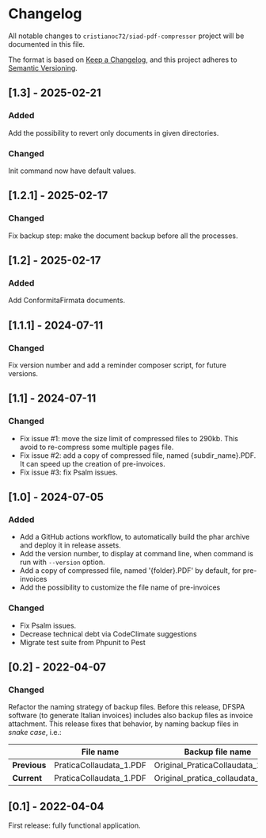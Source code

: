 # Changelog
All notable changes to `cristianoc72/siad-pdf-compressor` project will be documented in this file.

The format is based on [Keep a Changelog](https://keepachangelog.com/en/1.0.0/),
and this project adheres to [Semantic Versioning](https://semver.org/spec/v2.0.0.html).

## [1.3] - 2025-02-21
### Added
Add the possibility to revert only documents in given directories.

### Changed
Init command now have default values.

## [1.2.1] - 2025-02-17
### Changed
Fix backup step: make the document backup before all the processes.

## [1.2] - 2025-02-17
### Added
Add ConformitaFirmata documents.

## [1.1.1] - 2024-07-11
### Changed
Fix version number and add a reminder composer script, for future versions.

## [1.1] - 2024-07-11
### Changed
- Fix issue #1: move the size limit of compressed files to 290kb. This avoid to re-compress some multiple pages file.
- Fix issue #2: add a copy of compressed file, named {subdir_name}.PDF. It can speed up the creation of pre-invoices.
- Fix issue #3: fix Psalm issues.

## [1.0] - 2024-07-05
### Added
- Add a GitHub actions workflow, to automatically build the phar archive and deploy it in release assets.
- Add the version number, to display at command line, when command is run with `--version` option.
- Add a copy of compressed file, named '{folder}.PDF' by default, for pre-invoices
- Add the possibility to customize the file name of pre-invoices

### Changed
- Fix Psalm issues.
- Decrease technical debt via CodeClimate suggestions
- Migrate test suite from Phpunit to Pest

## [0.2] - 2022-04-07
### Changed
Refactor the naming strategy of backup files.
Before this release, DFSPA software (to generate Italian invoices) includes also backup files as invoice attachment.
This release fixes that behavior, by naming backup files in _snake case_, i.e.:

|               |File name|Backup file name|
|----------|----------|-----------------|
|__Previous__|PraticaCollaudata_1.PDF|Original_PraticaCollaudata_1.PDF|
|__Current__|PraticaCollaudata_1.PDF|Original_pratica_collaudata_1.PDF|

## [0.1] - 2022-04-04
First release: fully functional application.
